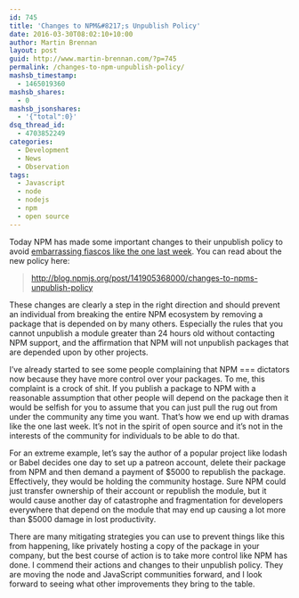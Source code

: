 ```yaml
---
id: 745
title: 'Changes to NPM&#8217;s Unpublish Policy'
date: 2016-03-30T08:02:10+10:00
author: Martin Brennan
layout: post
guid: http://www.martin-brennan.com/?p=745
permalink: /changes-to-npm-unpublish-policy/
mashsb_timestamp:
  - 1465019360
mashsb_shares:
  - 0
mashsb_jsonshares:
  - '{"total":0}'
dsq_thread_id:
  - 4703852249
categories:
  - Development
  - News
  - Observation
tags:
  - Javascript
  - node
  - nodejs
  - npm
  - open source
---
```

Today NPM has made some important changes to their unpublish policy to avoid [embarrassing fiascos like the one last week](http://www.martin-brennan.com/npm-drama/). You can read about the new policy here:

> <http://blog.npmjs.org/post/141905368000/changes-to-npms-unpublish-policy>

These changes are clearly a step in the right direction and should prevent an individual from breaking the entire NPM ecosystem by removing a package that is depended on by many others. <!--more-->Especially the rules that you cannot unpublish a module greater than 24 hours old without contacting NPM support, and the affirmation that NPM will not unpublish packages that are depended upon by other projects.

I&#8217;ve already started to see some people complaining that NPM === dictators now because they have more control over your packages. To me, this complaint is a crock of shit. If you publish a package to NPM with a reasonable assumption that other people will depend on the package then it would be selfish for you to assume that you can just pull the rug out from under the community any time you want. That&#8217;s how we end up with dramas like the one last week. It&#8217;s not in the spirit of open source and it&#8217;s not in the interests of the community for individuals to be able to do that.

For an extreme example, let&#8217;s say the author of a popular project like lodash or Babel decides one day to set up a patreon account, delete their package from NPM and then demand a payment of $5000 to republish the package. Effectively, they would be holding the community hostage. Sure NPM could just transfer ownership of their account or republish the module, but it would cause another day of catastrophe and fragmentation for developers everywhere that depend on the module that may end up causing a lot more than $5000 damage in lost productivity.

There are many mitigating strategies you can use to prevent things like this from happening, like privately hosting a copy of the package in your company, but the best course of action is to take more control like NPM has done. I commend their actions and changes to their unpublish policy. They are moving the node and JavaScript communities forward, and I look forward to seeing what other improvements they bring to the table.
